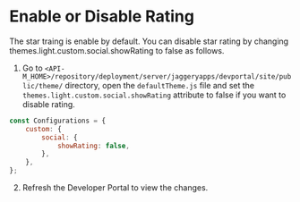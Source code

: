 # Enable or Disable Rating

The star traing is enable by default. You can disable star rating by changing themes.light.custom.social.showRating to false as follows.

1. Go to  `<API-M_HOME>/repository/deployment/server/jaggeryapps/devportal/site/public/theme/` directory, open the `defaultTheme.js` file and set the `themes.light.custom.social.showRating` attribute to false if you want to disable rating.
```js
const Configurations = {
    custom: {
        social: {
            showRating: false,
        },
    },
};
```
2. Refresh the Developer Portal to view the changes.